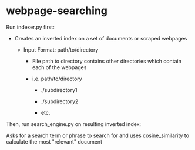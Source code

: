 # webpage-searching

Run indexer.py first:

  * Creates an inverted index on a set of documents or scraped webpages

    - Input Format: path/to/directory

      * File path to directory contains other directories which contain each of the webpages

      * i.e. path/to/directory

        - ./subdirectory1

        - ./subdirectory2

        - etc.


Then, run search_engine.py on resulting inverted index:

  Asks for a search term or phrase to search for and uses cosine_similarity to calculate the most "relevant" document
